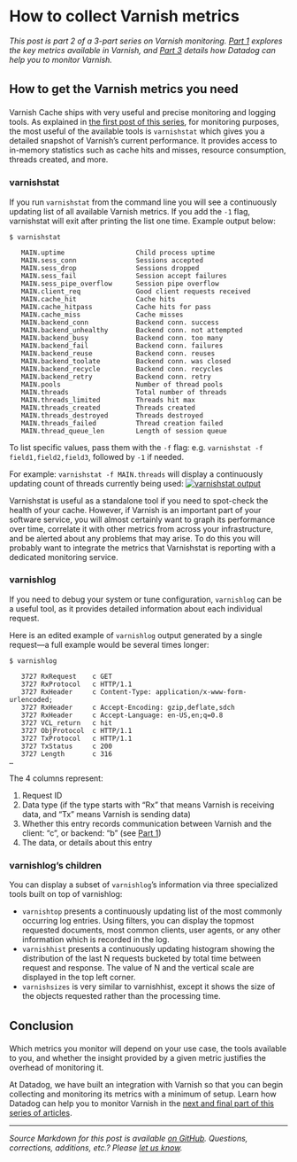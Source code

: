 # How to collect Varnish metrics

*This post is part 2 of a 3-part series on Varnish monitoring. [Part 1](https://www.datadoghq.com/blog/top-varnish-performance-metrics/) explores the key metrics available in Varnish, and [Part 3](https://www.datadoghq.com/blog/monitor-varnish-using-datadog/) details how Datadog can help you to monitor Varnish.*

## <span style="line-height: 1.5;">How to get the Varnish metrics you need</span>

Varnish Cache ships with very useful and precise monitoring and logging tools. As explained in [the first post of this series](https://www.datadoghq.com/blog/top-varnish-performance-metrics/), for monitoring purposes, the most useful of the available tools is `varnishstat` which gives you a detailed snapshot of Varnish’s current performance. It provides access to in-memory statistics such as cache hits and misses, resource consumption, threads created, and more.

### varnishstat

If you run `varnishstat` from the command line you will see a continuously updating list of all available Varnish metrics. If you add the `-1` flag, varnishstat will exit after printing the list one time. Example output below:

```
$ varnishstat
 
   MAIN.uptime                  Child process uptime
   MAIN.sess_conn               Sessions accepted
   MAIN.sess_drop               Sessions dropped
   MAIN.sess_fail               Session accept failures
   MAIN.sess_pipe_overflow      Session pipe overflow
   MAIN.client_req              Good client requests received
   MAIN.cache_hit               Cache hits
   MAIN.cache_hitpass           Cache hits for pass
   MAIN.cache_miss              Cache misses
   MAIN.backend_conn            Backend conn. success
   MAIN.backend_unhealthy       Backend conn. not attempted
   MAIN.backend_busy            Backend conn. too many
   MAIN.backend_fail            Backend conn. failures
   MAIN.backend_reuse           Backend conn. reuses
   MAIN.backend_toolate         Backend conn. was closed
   MAIN.backend_recycle         Backend conn. recycles
   MAIN.backend_retry           Backend conn. retry
   MAIN.pools                   Number of thread pools
   MAIN.threads                 Total number of threads
   MAIN.threads_limited         Threads hit max
   MAIN.threads_created         Threads created
   MAIN.threads_destroyed       Threads destroyed
   MAIN.threads_failed          Thread creation failed
   MAIN.thread_queue_len        Length of session queue
```

To list specific values, pass them with the `-f` flag: e.g. `varnishstat -f field1,field2,field3`, followed by `-1` if needed.

For example: `varnishstat -f MAIN.threads` will display a continuously updating count of threads currently being used:
 [![varnishstat output](https://d33tyra1llx9zy.cloudfront.net/blog/images/2015-07-varnish/2-01.png)](https://d33tyra1llx9zy.cloudfront.net/blog/images/2015-07-varnish/2-01.png)

Varnishstat is useful as a standalone tool if you need to spot-check the health of your cache. However, if Varnish is an important part of your software service, you will almost certainly want to graph its performance over time, correlate it with other metrics from across your infrastructure, and be alerted about any problems that may arise. To do this you will probably want to integrate the metrics that Varnishstat is reporting with a dedicated monitoring service.

### varnishlog

If you need to debug your system or tune configuration, `varnishlog` can be a useful tool, as it provides detailed information about each individual request.

Here is an edited example of `varnishlog` output generated by a single request—a full example would be several times longer:

```
$ varnishlog
 
   3727 RxRequest    c GET
   3727 RxProtocol   c HTTP/1.1
   3727 RxHeader     c Content-Type: application/x-www-form-urlencoded;
   3727 RxHeader     c Accept-Encoding: gzip,deflate,sdch
   3727 RxHeader     c Accept-Language: en-US,en;q=0.8
   3727 VCL_return   c hit
   3727 ObjProtocol  c HTTP/1.1
   3727 TxProtocol   c HTTP/1.1
   3727 TxStatus     c 200
   3727 Length       c 316
…
```

The 4 columns represent:

1.  Request ID
2.  Data type (if the type starts with “Rx” that means Varnish is receiving data, and “Tx” means Varnish is sending data)
3.  Whether this entry records communication between Varnish and the client: “c”, or backend: “b” (see [Part 1](https://www.datadoghq.com/blog/top-varnish-performance-metrics/))
4.  The data, or details about this entry

### varnishlog’s children

You can display a subset of `varnishlog`’s information via three specialized tools built on top of varnishlog:

-   `varnishtop` presents a continuously updating list of the most commonly occurring log entries. Using filters, you can display the topmost requested documents, most common clients, user agents, or any other information which is recorded in the log.
-   `varnishhist` presents a continuously updating histogram showing the distribution of the last N requests bucketed by total time between request and response. The value of N and the vertical scale are displayed in the top left corner.
-   `varnishsizes` is very similar to varnishhist, except it shows the size of the objects requested rather than the processing time.

## <span style="line-height: 1.5;">Conclusion</span>

Which metrics you monitor will depend on your use case, the tools available to you, and whether the insight provided by a given metric justifies the overhead of monitoring it.

At Datadog, we have built an integration with Varnish so that you can begin collecting and monitoring its metrics with a minimum of setup. Learn how Datadog can help you to monitor Varnish in the [next and final part of this series of articles](https://www.datadoghq.com/blog/monitor-varnish-using-datadog/).

------------------------------------------------------------------------

*Source Markdown for this post is available [on GitHub](https://github.com/DataDog/the-monitor/blob/master/varnish/how_to_collect_varnish_metrics.md). Questions, corrections, additions, etc.? Please [let us know](https://github.com/DataDog/the-monitor/issues).*